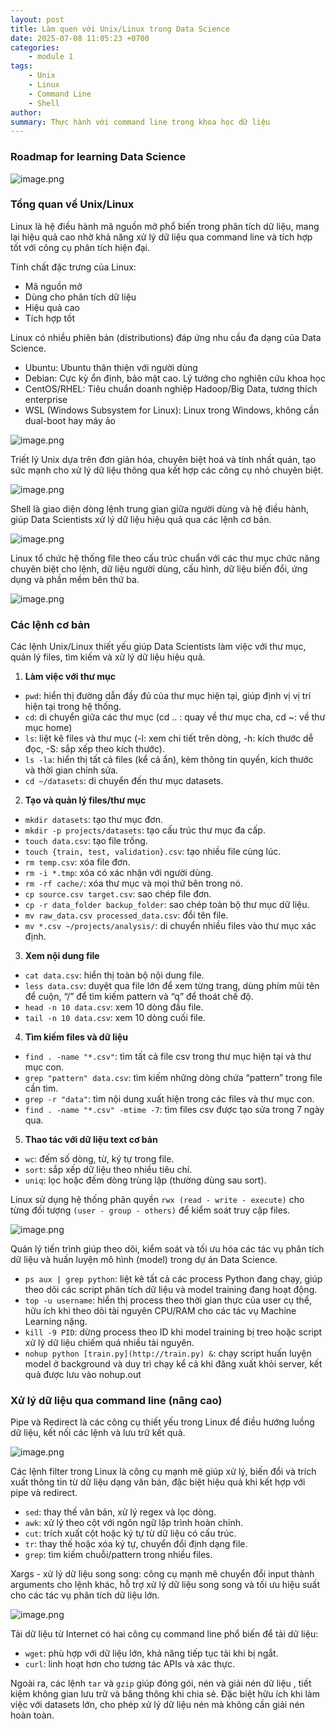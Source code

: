 ```yaml
---
layout: post
title: Làm quen với Unix/Linux trong Data Science
date: 2025-07-08 11:05:23 +0700
categories:
    - module 1
tags:
    - Unix
    - Linux
    - Command Line
    - Shell
author:
summary: Thực hành với command line trong khoa học dữ liệu
---
```


### Roadmap for learning Data Science

![image.png](/assets/img/module_1/2025-07-08/roadmap-for-learning-data-science.png)

### Tổng quan về Unix/Linux

Linux là hệ điều hành mã nguồn mở phổ biến trong phân tích dữ liệu, mang lại hiệu quả cao nhờ khả năng xử lý dữ liệu qua command line và tích hợp tốt với công cụ phân tích hiện đại.

Tính chất đặc trưng của Linux:

- Mã nguồn mở
- Dùng cho phân tích dữ liệu
- Hiệu quả cao
- Tích hợp tốt

Linux có nhiều phiên bản (distributions) đáp ứng nhu cầu đa dạng của Data Science.

- Ubuntu: Ubuntu thân thiện với người dùng
- Debian: Cực kỳ ổn định, bảo mật cao. Lý tưởng cho nghiên cứu khoa học
- CentOS/RHEL: Tiêu chuẩn doanh nghiệp Hadoop/Big Data, tương thích enterprise
- WSL (Windows Subsystem for Linux): Linux trong Windows, không cần dual-boot hay máy ảo

![image.png](/assets/img/module_1/2025-07-08/logical-tree.png)

Triết lý Unix dựa trên đơn giản hóa, chuyên biệt hoá và tính nhất quán, tạo sức mạnh cho xử lý dữ liệu thông qua kết hợp các công cụ nhỏ chuyên biệt.

![image.png](/assets/img/module_1/2025-07-08/features-of-unix.png)

Shell là giao diện dòng lệnh trung gian giữa người dùng và hệ điều hành, giúp Data Scientists xử lý dữ liệu hiệu quả qua các lệnh cơ bản.

![image.png](/assets/img/module_1/2025-07-08/features-of-shell.png)

Linux tổ chức hệ thống file theo cấu trúc chuẩn với các thư mục chức năng chuyên biệt cho lệnh, dữ liệu người dùng, cấu hình, dữ liệu biến đổi, ứng dụng và phần mềm bên thứ ba.

![image.png](/assets//img/module_1/2025-07-08/construction-of-linux.png)

### Các lệnh cơ bản

Các lệnh Unix/Linux thiết yếu giúp Data Scientists làm việc với thư mục, quản lý files, tìm kiếm và xử lý dữ liệu hiệu quả.

1. **Làm việc với thư mục**
- `pwd`: hiển thị đường dẫn đầy đủ của thư mục hiện tại, giúp định vị vị trí hiện tại trong hệ thống.
- `cd`: di chuyển giữa các thư mục (cd .. : quay về thư mục cha, cd ~: về thư mục home)
- `ls`: liệt kê files và thư mục (-l: xem chi tiết trên dòng, -h: kích thước dễ đọc, -S: sắp xếp theo kích thước).
- `ls -la`: hiển thị tất cả files (kể cả ẩn), kèm thông tin quyền, kích thước và thời gian chỉnh sửa.
- `cd ~/datasets`: di chuyển đến thư mục datasets.
2. **Tạo và quản lý files/thư mục**
- `mkdir datasets`: tạo thư mục đơn.
- `mkdir -p projects/datasets`: tạo cấu trúc thư mục đa cấp.
- `touch data.csv`: tạo file trống.
- `touch {train, test, validation}.csv`: tạo nhiều file cùng lúc.
- `rm temp.csv`: xóa file đơn.
- `rm -i *.tmp`: xóa có xác nhận với người dùng.
- `rm -rf cache/`: xóa thư mục và mọi thứ bên trong nó.
- `cp source.csv target.csv`: sao chép file đơn.
- `cp -r data_folder backup_folder`: sao chép toàn bộ thư mục dữ liệu.
- `mv raw_data.csv processed_data.csv`: đổi tên file.
- `mv *.csv ~/projects/analysis/`: di chuyển nhiều files vào thư mục xác định.
3. **Xem nội dung file**
- `cat data.csv`: hiển thị toàn bộ nội dung file.
- `less data.csv`: duyệt qua file lớn để xem từng trang, dùng phím mũi tên để cuộn, “/” để tìm kiếm pattern và “q” để thoát chế độ.
- `head -n 10 data.csv`: xem 10 dòng đầu file.
- `tail -n 10 data.csv`: xem 10 dòng cuối file.
4. **Tìm kiếm files và dữ liệu**
- `find . -name "*.csv"`: tìm tất cả file csv trong thư mục hiện tại và thư mục con.
- `grep "pattern" data.csv`: tìm kiếm những dòng chứa “pattern” trong file cần tìm.
- `grep -r "data"`: tìm nội dung xuất hiện trong các files và thư mục con.
- `find . -name "*.csv" -mtime -7`: tìm files csv được tạo sửa trong 7 ngày qua.
5. **Thao tác với dữ liệu text cơ bản**
- `wc`: đếm số dòng, từ, ký tự trong file.
- `sort`: sắp xếp dữ liệu theo nhiều tiêu chí.
- `uniq`: lọc hoặc đếm dòng trùng lặp (thường dùng sau sort).

Linux sử dụng hệ thống phân quyền `rwx (read - write - execute)` cho từng đối tượng `(user - group - others)` để kiểm soát truy cập files.

![image.png](/assets/img/module_1/2025-07-08/interaction-of-users.png)

Quản lý tiến trình giúp theo dõi, kiểm soát và tối ưu hóa các tác vụ phân tích dữ liệu và huấn luyện mô hình (model) trong dự án Data Science.

- `ps aux | grep python`: liệt kê tất cả các process Python đang chạy, giúp theo dõi các script phân tích dữ liệu và model training đang hoạt động.
- `top -u username`: hiển thị process theo thời gian thực của user cụ thể, hữu ích khi theo dõi tài nguyên CPU/RAM cho các tác vụ Machine Learning nặng.
- `kill -9 PID`: dừng process theo ID khi model training bị treo hoặc script xử lý dữ liệu chiếm quá nhiều tài nguyên.
- `nohup python [train.py](http://train.py) &`: chạy script huấn luyện model ở background và duy trì chạy kể cả khi đăng xuất khỏi server, kết quả được lưu vào nohup.out

### Xử lý dữ liệu qua command line (nâng cao)

Pipe và Redirect là các công cụ thiết yếu trong Linux để điều hướng luồng dữ liệu, kết nối các lệnh và lưu trữ kết quả.

![image.png](/assets/img/module_1/2025-07-08/features-of-pipe-and-redirect.png)

Các lệnh filter trong Linux là công cụ mạnh mẽ giúp xử lý, biến đổi và trích xuất thông tin từ dữ liệu dạng văn bản, đặc biệt hiệu quả khi kết hợp với pipe và redirect.

- `sed`: thay thế văn bản, xử lý regex và lọc dòng.
- `awk`: xử lý theo cột với ngôn ngữ lập trình hoàn chỉnh.
- `cut`: trích xuất cột hoặc ký tự từ dữ liệu có cấu trúc.
- `tr`: thay thế hoặc xóa ký tự, chuyển đổi định dạng file.
- `grep`: tìm kiếm chuỗi/pattern trong nhiều files.

Xargs - xử lý dữ liệu song song: công cụ mạnh mẽ chuyển đổi input thành arguments cho lệnh khác, hỗ trợ xử lý dữ liệu song song và tối ưu hiệu suất cho các tác vụ phân tích dữ liệu lớn.

![image.png](/assets/img/module_1/2025-07-08/features-of-xargs.png)

Tải dữ liệu từ Internet có hai công cụ command line phổ biến để tải dữ liệu:

- `wget`: phù hợp với dữ liệu lớn, khả năng tiếp tục tải khi bị ngắt.
- `curl`: linh hoạt hơn cho tương tác APIs và xác thực.

Ngoài ra, các lệnh `tar` và `gzip` giúp đóng gói, nén và giải nén dữ liệu , tiết kiệm không gian lưu trữ và băng thông khi chia sẻ. Đặc biệt hữu ích khi làm việc với datasets lớn, cho phép xử lý dữ liệu nén mà không cần giải nén hoàn toàn.
